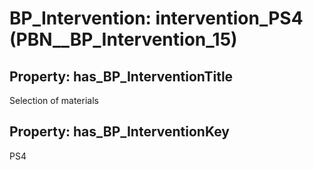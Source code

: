# BP_Intervention: __intervention_PS4__ (PBN__BP_Intervention_15)

## Property: has_BP_InterventionTitle

Selection of materials

## Property: has_BP_InterventionKey

PS4

